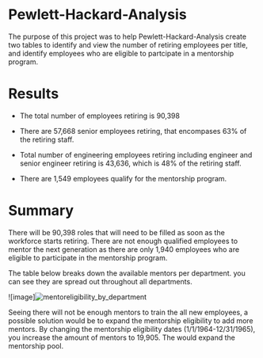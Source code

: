 # Pewlett-Hackard-Analysis


The purpose of this project was to help Pewlett-Hackard-Analysis create two tables to identify and view the number of retiring employees per title, and identify employees who are eligible to partcipate in a mentorship program. 

# Results

- The total number of employees retiring is 90,398 

- There are 57,668 senior employees retiring, that encompases 63% of the retiring staff.

- Total number of engineering employees retiring including engineer and senior engineer retiring is 43,636, which is 48% of the retiring staff.

- There are 1,549 employees qualify for the mentorship program.


# Summary

There will be 90,398 roles that will need to be filled as soon as the workforce starts retiring. There are not enough qualified employees to mentor the next generation as there are only 1,940 employees who are eligible to participate in the mentorship program. 

The table below breaks down the available mentors per department. you can see they are spread out throughout all departments.

![image]![mentoreligibility_by_department](https://user-images.githubusercontent.com/88061345/134816789-dcaef553-c74a-48fc-aef0-acaa17304157.PNG)


Seeing there will not be enough mentors to train the all new employees, a possible solution would be to expand the mentorship eligibility to add more mentors. By changing the mentorship eligibility dates (1/1/1964-12/31/1965), you increase the amount of mentors to 19,905. The would expand the mentorship pool.
